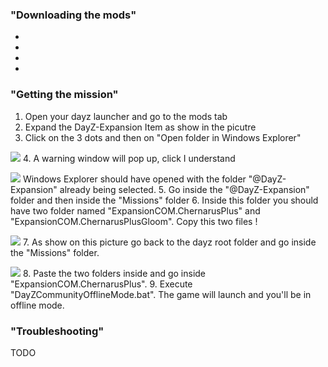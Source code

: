 ### "Downloading the mods"
-
-
-
-

### "Getting the mission"
1. Open your dayz launcher and go to the mods tab
2. Expand the DayZ-Expansion Item as show in the picutre 
3. Click on the 3 dots and then on "Open folder in Windows Explorer"

![](https://i.imgur.com/EiN4oYt.png)
4. A warning window will pop up, click I understand

![](https://i.imgur.com/cglDji2.png)
Windows Explorer should have opened with the folder "@DayZ-Expansion" already being selected.
5. Go inside the "@DayZ-Expansion" folder and then inside the "Missions" folder
6. Inside this folder you should have two folder named "ExpansionCOM.ChernarusPlus" and "ExpansionCOM.ChernarusPlusGloom". Copy this two files !

![](https://i.imgur.com/43frfQV.png)
7. As show on this picture go back to the dayz root folder and go inside the "Missions" folder.

![](https://i.imgur.com/kEP7isg.png)
8. Paste the two folders inside and go inside "ExpansionCOM.ChernarusPlus".
9. Execute "DayZCommunityOfflineMode.bat". The game will launch and you'll be in offline mode.


### "Troubleshooting"
TODO